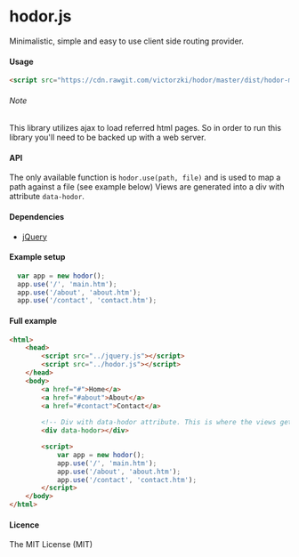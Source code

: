 hodor.js
======

Minimalistic, simple and easy to use client side routing provider.

#### Usage
```html
<script src="https://cdn.rawgit.com/victorzki/hodor/master/dist/hodor-min-0.0.1.js"></script>
```
###### Note
This library utilizes ajax to load referred html pages. So in order to run this library you'll need to be backed up with a web server.
#### API
The only available function is `hodor.use(path, file)` and is used to map a path against a file (see example below)
Views are generated into a div with attribute `data-hodor`.

#### Dependencies
* [jQuery](http://jquery.com/)

#### Example setup
```javascript
  var app = new hodor();
  app.use('/', 'main.htm');
  app.use('/about', 'about.htm');
  app.use('/contact', 'contact.htm');
```

#### Full example
```html
<html>
	<head>
		<script src="../jquery.js"></script>
		<script src="../hodor.js"></script>
	</head>
	<body>
		<a href="#">Home</a>
		<a href="#about">About</a>
		<a href="#contact">Contact</a>
		
		<!-- Div with data-hodor attribute. This is where the views gets injected -->
		<div data-hodor></div>

		<script>
			var app = new hodor();
			app.use('/', 'main.htm');
			app.use('/about', 'about.htm');
			app.use('/contact', 'contact.htm');
		</script>
	</body>
</html>
```

#### Licence
The MIT License (MIT)

